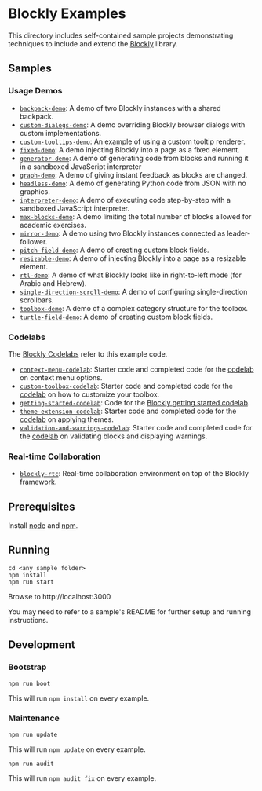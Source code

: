 # Blockly Examples

This directory includes self-contained sample projects demonstrating techniques
to include and extend the [Blockly](http://github.com/google/blockly) library.

## Samples

### Usage Demos

- [`backpack-demo`](backpack-demo/): A demo of two Blockly instances with a shared backpack.
- [`custom-dialogs-demo`](custom-dialogs-demo/): A demo overriding Blockly browser dialogs with custom implementations.
- [`custom-tooltips-demo`](custom-tooltips-demo/): An example of using a custom tooltip renderer.
- [`fixed-demo`](fixed-demo/): A demo injecting Blockly into a page as a fixed element.
- [`generator-demo`](generator-demo/): A demo of generating code from blocks and running it in a sandboxed JavaScript interpreter
- [`graph-demo`](graph-demo/): A demo of giving instant feedback as blocks are changed.
- [`headless-demo`](headless-demo/): A demo of generating Python code from JSON with no graphics.
- [`interpreter-demo`](interpreter-demo/): A demo of executing code step-by-step with a sandboxed JavaScript interpreter.
- [`max-blocks-demo`](max-blocks-demo/): A demo limiting the total number of blocks allowed for academic exercises.
- [`mirror-demo`](mirror-demo/): A demo using two Blockly instances connected as leader-follower.
- [`pitch-field-demo`](pitch-field-demo/): A demo of creating custom block fields.
- [`resizable-demo`](resizable-demo/): A demo of injecting Blockly into a page as a resizable element.
- [`rtl-demo`](rtl-demo/): A demo of what Blockly looks like in right-to-left mode (for Arabic and Hebrew).
- [`single-direction-scroll-demo`](single-direction-scroll-demo/): A demo of configuring single-direction scrollbars.
- [`toolbox-demo`](toolbox-demo/): A demo of a complex category structure for the toolbox.
- [`turtle-field-demo`](turtle-field-demo/): A demo of creating custom block fields.

### Codelabs

The [Blockly Codelabs](https://blocklycodelabs.dev/) refer to this example code.

- [`context-menu-codelab`](context-menu-codelab/): Starter code and completed code for the [codelab](https://blocklycodelabs.dev/codelabs/context-menu-option/index.html) on context menu options.
- [`custom-toolbox-codelab`](custom-toolbox-codelab/): Starter code and completed code for the [codelab](https://blocklycodelabs.dev/codelabs/custom_toolbox/index.html) on how to customize your toolbox.
- [`getting-started-codelab`](getting-started-codelab/): Code for the [Blockly getting started codelab](https://blocklycodelabs.dev/codelabs/getting-started/index.html).
- [`theme-extension-codelab`](theme-extension-codelab/): Starter code and completed code for the [codelab](https://blocklycodelabs.dev/codelabs/theme-extension-identifier/index.html) on applying themes.
- [`validation-and-warnings-codelab`](validation-and-warnings-codelab/): Starter code and completed code for the [codelab](https://blocklycodelabs.dev/codelabs/validation-and-warnings/index.html) on validating blocks and displaying warnings.

### Real-time Collaboration

- [`blockly-rtc`](blockly-rtc/): Real-time collaboration environment on top of the Blockly framework.

## Prerequisites

Install [node](https://nodejs.org/) and [npm](https://www.npmjs.com/get-npm).

## Running

```
cd <any sample folder>
npm install
npm run start
```

Browse to http://localhost:3000

You may need to refer to a sample's README for further setup and running instructions.

## Development

### Bootstrap

```
npm run boot
```

This will run `npm install` on every example.

### Maintenance

```
npm run update
```

This will run `npm update` on every example.

```
npm run audit
```

This will run `npm audit fix` on every example.

